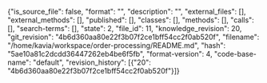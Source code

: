{"is_source_file": false, "format": "", "description": "", "external_files": [], "external_methods": [], "published": [], "classes": [], "methods": [], "calls": [], "search-terms": [], "state": 2, "file_id": 11, "knowledge_revision": 20, "git_revision": "4b6d360aa80e22f3b07f2ce1bff54cc2f0ab520f", "filename": "/home/kavia/workspace/order-processing/README.md", "hash": "5ae10a81c2dcdd36447262eb4be6f5fb", "format-version": 4, "code-base-name": "default", "revision_history": [{"20": "4b6d360aa80e22f3b07f2ce1bff54cc2f0ab520f"}]}